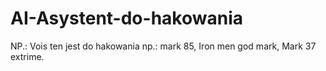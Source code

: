 # AI-Asystent-do-hakowania
NP.: Vois ten jest do hakowania np.: mark 85, Iron men god mark, Mark 37 extrime. 
